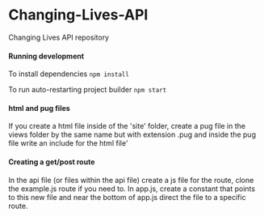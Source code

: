 # Changing-Lives-API
Changing Lives API repository

#### Running development
To install dependencies `npm install`

To run auto-restarting project builder `npm start`

#### html and pug files
If you create a html file inside of the 'site' folder, create a pug file in the views folder by the same name but with extension .pug and inside the pug file write an include for the html file'

#### Creating a get/post route
In the api file (or files within the api file) create a js file for the route, clone the example.js route if you need to. In app.js, create a constant that points to this new file and near the bottom of app.js direct the file to a specific route.